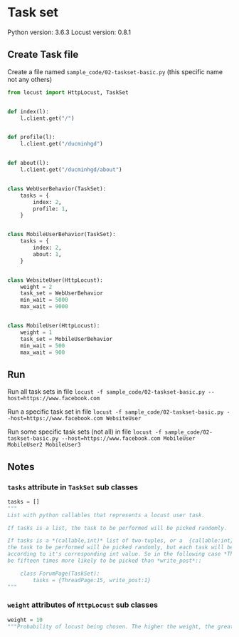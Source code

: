 # Task set

Python version: 3.6.3
Locust version: 0.8.1

## Create Task file

Create a file named `sample_code/02-taskset-basic.py` (this specific name not any others)

```python
from locust import HttpLocust, TaskSet


def index(l):
    l.client.get("/")


def profile(l):
    l.client.get("/ducminhgd")


def about(l):
    l.client.get("/ducminhgd/about")


class WebUserBehavior(TaskSet):
    tasks = {
        index: 2,
        profile: 1,
    }


class MobileUserBehavior(TaskSet):
    tasks = {
        index: 2,
        about: 1,
    }


class WebsiteUser(HttpLocust):
    weight = 2
    task_set = WebUserBehavior
    min_wait = 5000
    max_wait = 9000


class MobileUser(HttpLocust):
    weight = 1
    task_set = MobileUserBehavior
    min_wait = 500
    max_wait = 900
```

## Run

Run all task sets in file `locust -f sample_code/02-taskset-basic.py --host=https://www.facebook.com`

Run a specific task set in file `locust -f sample_code/02-taskset-basic.py --host=https://www.facebook.com WebsiteUser`

Run some specific task sets (not all) in file `locust -f sample_code/02-taskset-basic.py --host=https://www.facebook.com MobileUser MobileUser2 MobileUser3`

## Notes

### `tasks` attribute in `TaskSet` sub classes

```python
tasks = []
"""
List with python callables that represents a locust user task.

If tasks is a list, the task to be performed will be picked randomly.

If tasks is a *(callable,int)* list of two-tuples, or a  {callable:int} dict, 
the task to be performed will be picked randomly, but each task will be weighted 
according to it's corresponding int value. So in the following case *ThreadPage* will 
be fifteen times more likely to be picked than *write_post*::

    class ForumPage(TaskSet):
        tasks = {ThreadPage:15, write_post:1}
"""
```

### `weight` attributes of `HttpLocust` sub classes

```python
weight = 10
"""Probability of locust being chosen. The higher the weight, the greater is the chance of it being chosen."""
```

